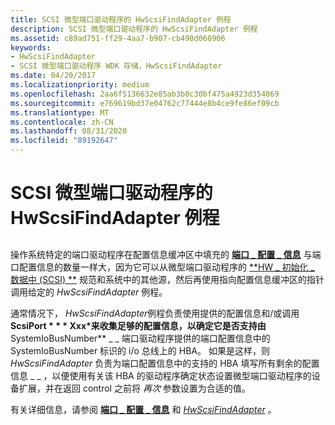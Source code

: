 ```yaml
---
title: SCSI 微型端口驱动程序的 HwScsiFindAdapter 例程
description: SCSI 微型端口驱动程序的 HwScsiFindAdapter 例程
ms.assetid: c89ad751-ff29-4aa7-b907-cb490d060906
keywords:
- HwScsiFindAdapter
- SCSI 微型端口驱动程序 WDK 存储，HwScsiFindAdapter
ms.date: 04/20/2017
ms.localizationpriority: medium
ms.openlocfilehash: 2aa6f5136632e85ab3b0c30bf475a4923d354069
ms.sourcegitcommit: e769619bd37e04762c77444e8b4ce9fe86ef09cb
ms.translationtype: MT
ms.contentlocale: zh-CN
ms.lasthandoff: 08/31/2020
ms.locfileid: "89192647"
---
```

# <a name="scsi-miniport-drivers-hwscsifindadapter-routine"></a>SCSI 微型端口驱动程序的 HwScsiFindAdapter 例程


## <span id="ddk_scsi_miniport_drivers_hwscsifindadapter_routine_kg"></span><span id="DDK_SCSI_MINIPORT_DRIVERS_HWSCSIFINDADAPTER_ROUTINE_KG"></span>


操作系统特定的端口驱动程序在配置信息缓冲区中填充的 [**端口 \_ 配置 \_ 信息**](/windows-hardware/drivers/ddi/srb/ns-srb-_port_configuration_information) 与端口配置信息的数量一样大，因为它可以从微型端口驱动程序的 [**HW \_ 初始化 \_ 数据中 (SCSI) **](/windows-hardware/drivers/ddi/srb/ns-srb-_hw_initialization_data) 规范和系统中的其他源，然后再使用指向配置信息缓冲区的指针调用给定的 *HwScsiFindAdapter* 例程。

通常情况下， *HwScsiFindAdapter*例程负责使用提供的配置信息和/或调用 **ScsiPort * * * Xxx*来收集足够的配置信息，以确定它是否支持由**SystemIoBusNumber** \_ \_ 端口驱动程序提供的端口配置信息中的 SystemIoBusNumber 标识的 i/o 总线上的 HBA。 如果是这样，则 *HwScsiFindAdapter* 负责为端口配置信息中的支持的 HBA 填写所有剩余的配置信息 \_ \_ ，以便使用有关该 HBA 的驱动程序确定状态设置微型端口驱动程序的设备扩展，并在返回 control 之前将 *再次* 参数设置为合适的值。

有关详细信息，请参阅 [**端口 \_ 配置 \_ 信息**](/windows-hardware/drivers/ddi/srb/ns-srb-_port_configuration_information) 和 [*HwScsiFindAdapter*](/previous-versions/windows/hardware/drivers/ff557300(v=vs.85)) 。

 

